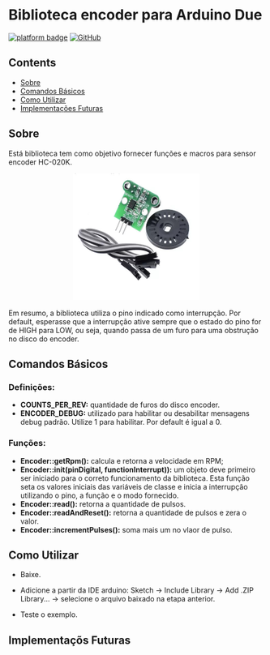 # Biblioteca encoder para Arduino Due
[![platform badge](https://img.shields.io/badge/platform-Arduino-orange.svg)](https://github.com/arduino)
[![GitHub](https://img.shields.io/github/license/mashape/apistatus.svg)](https://github.com/SciCoBot/led_debug/blob/main/LICENSE)

## Contents

- [Sobre](#sobre)
- [Comandos Básicos](#comandos-básicos)
- [Como Utilizar](#como-utilizar)
- [Implementações Futuras](#implementações-futuras)

## Sobre

Está biblioteca tem como objetivo fornecer funções e macros para sensor encoder HC-020K. 

<p align="center">
  <img src="https://github.com/SciCoBot/encoder/blob/main/images/encoder.jpg?raw=true"/height="250" width="250">
</p>

Em resumo, a biblioteca utiliza o pino indicado como interrupção. Por default, esperasse que a interrupção ative sempre que o estado do pino for de HIGH para LOW, ou seja, quando passa de um furo para uma obstrução no disco do encoder.

## Comandos Básicos

### Definições:
- **COUNTS_PER_REV:** quantidade de furos do disco encoder.
- **ENCODER_DEBUG:** utilizado para habilitar ou desabilitar mensagens debug padrão. Utilize 1 para habilitar. Por default é igual a 0.

### Funções:
- **Encoder::getRpm():** calcula e retorna a velocidade em RPM;
- **Encoder::init(pinDigital, functionInterrupt)):** um objeto deve primeiro ser iniciado para o correto funcionamento da biblioteca. Esta função seta os valores iniciais das variáveis de classe e inicia a interrupção utilizando o pino, a função e o modo fornecido.
- **Encoder::read():** retorna a quantidade de pulsos.
- **Encoder::readAndReset():** retorna a quantidade de pulsos e zera o valor.
- **Encoder::incrementPulses():** soma mais um no vlaor de pulso.

## Como Utilizar

- Baixe.

- Adicione a partir da IDE arduino: Sketch -> Include Library -> Add .ZIP Library... -> selecione o arquivo baixado na etapa anterior.

- Teste o exemplo.

## Implementaçõs Futuras



